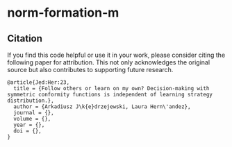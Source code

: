 # norm-formation-m

## Citation
If you find this code helpful or use it in your work, please consider citing the following paper for attribution. This not only acknowledges the original source but also contributes to supporting future research.
```
@article{Jed:Her:23,
  title = {Follow others or learn on my own? Decision-making with symmetric conformity functions is independent of learning strategy distribution.},
  author = {Arkadiusz J\k{e}drzejewski, Laura Hern\'andez},
  journal = {},
  volume = {},
  year = {},
  doi = {},
}
```
